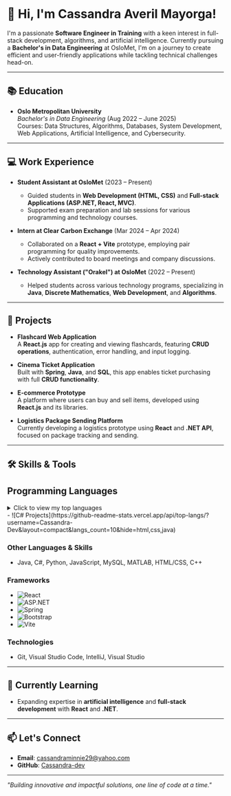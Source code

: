 # 👋 Hi, I'm Cassandra Averil Mayorga!

I'm a passionate **Software Engineer in Training** with a keen interest in full-stack development, algorithms, and artificial intelligence. Currently pursuing a **Bachelor's in Data Engineering** at OsloMet, I'm on a journey to create efficient and user-friendly applications while tackling technical challenges head-on.

---

## 📚 Education

- **Oslo Metropolitan University**  
  *Bachelor's in Data Engineering* (Aug 2022 – June 2025)  
  Courses: Data Structures, Algorithms, Databases, System Development, Web Applications, Artificial Intelligence, and Cybersecurity.

---

## 💻 Work Experience

- **Student Assistant at OsloMet** (2023 – Present)  
  - Guided students in **Web Development (HTML, CSS)** and **Full-stack Applications (ASP.NET, React, MVC)**.
  - Supported exam preparation and lab sessions for various programming and technology courses.

- **Intern at Clear Carbon Exchange** (Mar 2024 – Apr 2024)  
  - Collaborated on a **React + Vite** prototype, employing pair programming for quality improvements.
  - Actively contributed to board meetings and company discussions.

- **Technology Assistant ("Orakel") at OsloMet** (2022 – Present)  
  - Helped students across various technology programs, specializing in **Java**, **Discrete Mathematics**, **Web Development**, and **Algorithms**.

---

## 🚀 Projects

- **Flashcard Web Application**  
  A **React.js** app for creating and viewing flashcards, featuring **CRUD operations**, authentication, error handling, and input logging.

- **Cinema Ticket Application**  
  Built with **Spring**, **Java**, and **SQL**, this app enables ticket purchasing with full **CRUD functionality**.

- **E-commerce Prototype**  
  A platform where users can buy and sell items, developed using **React.js** and its libraries.

- **Logistics Package Sending Platform**  
  Currently developing a logistics prototype using **React** and **.NET API**, focused on package tracking and sending.

---

## 🛠 Skills & Tools

## **Programming Languages**

<details>
  <summary>Click to view my top languages</summary>
  
  <img alt="Cassandra's GitHub Top Languages" src="https://github-readme-stats.vercel.app/api/top-langs/?username=Cassandra-Dev" />

  
</details>
-  ![C# Projects](https://github-readme-stats.vercel.app/api/top-langs/?username=Cassandra-Dev&layout=compact&langs_count=10&hide=html,css,java)

### Other Languages & Skills
- Java, C#, Python, JavaScript, MySQL, MATLAB, HTML/CSS, C++
### **Frameworks**
- ![React](https://img.shields.io/badge/-React-61DAFB?style=flat-square&logo=react&logoColor=white)
- ![ASP.NET](https://img.shields.io/badge/-ASP.NET-512BD4?style=flat-square&logo=dotnet&logoColor=white)
- ![Spring](https://img.shields.io/badge/-Spring-6DB33F?style=flat-square&logo=spring&logoColor=white)
- ![Bootstrap](https://img.shields.io/badge/-Bootstrap-7952B3?style=flat-square&logo=bootstrap&logoColor=white)
- ![Vite](https://img.shields.io/badge/-Vite-646CFF?style=flat-square&logo=vite&logoColor=white)

### **Technologies**
- Git, Visual Studio Code, IntelliJ, Visual Studio

---

## 🌱 Currently Learning
- Expanding expertise in **artificial intelligence** and **full-stack development** with **React** and **.NET**.
---

## 📫 Let's Connect
- **Email**: cassandraminnie29@yahoo.com  
- **GitHub**: [Cassandra-dev](https://github.com/Cassandra-dev)

---

*"Building innovative and impactful solutions, one line of code at a time."*
